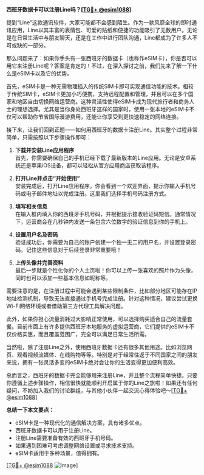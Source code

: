 **西班牙数据卡可以注册Line吗？[[TG💪+ @esim1088](https://t.me/s/esim1088)]**

提到“Line”这款通讯软件，大家可能都不会感到陌生。作为一款风靡全球的即时通讯应用，Line以其丰富的表情包、可爱的贴纸和便捷的功能吸引了无数用户。无论是在日常生活中与朋友聊天，还是在工作中进行团队沟通，Line都成为了许多人不可或缺的一部分。

那么问题来了：如果你手头有一张西班牙的数据卡（也称作eSIM卡），你是否可以用它来注册Line呢？答案是肯定的！不过，在深入探讨之前，我们先来了解一下什么是eSIM卡以及它的优势。

首先，eSIM卡是一种无需物理插入的传统SIM卡即可实现通信功能的技术。相较于传统SIM卡，eSIM卡更加小巧便携，支持远程配置和管理，并且可以在多个国家和地区自由切换网络运营商。这种灵活性使得eSIM卡成为现代旅行者和商务人士的理想选择。尤其是当你身处西班牙这样的国家时，使用一张本地的eSIM卡不仅可以帮助你节省国际漫游费用，还能让你享受到更快速稳定的网络连接。

接下来，让我们回到正题——如何用西班牙的数据卡注册Line。其实整个过程非常简单，只需按照以下步骤操作即可：

1. **下载并安装Line应用程序**  
   首先，你需要确保自己的手机已经下载了最新版本的Line应用。无论是安卓系统还是苹果iOS设备，都可以轻松从官方应用商店获取该程序。

2. **打开Line并点击“开始使用”**  
   安装完成后，打开Line应用程序。你会看到一个欢迎界面，提示你输入手机号码或电子邮件地址以完成注册。这里我们选择手机号码注册方式。

3. **填写相关信息**  
   在输入框内填入你的西班牙手机号码，并根据提示接收验证码短信。通常情况下，运营商会在几秒钟内发送一条包含六位数字的验证信息到你的手机上。

4. **设置用户名及密码**  
   验证成功后，你需要为自己的账户创建一个独一无二的用户名，并设置登录密码。记住这些信息对于后续登录非常重要哦！

5. **上传头像并完善资料**  
   最后一步就是个性化你的个人主页啦！你可以上传一张喜欢的照片作为头像，同时也可以添加一些基本信息如昵称等。

需要注意的是，在注册过程中可能会遇到某些限制条件，比如部分地区可能存在IP地址检测机制，导致无法直接通过手机号完成注册。针对这种情况，建议尝试更换Wi-Fi网络环境或者借助第三方代理工具解决问题。

此外，如果你担心流量消耗过大影响正常使用，可以选择购买适合自己的流量套餐。目前市面上有许多提供西班牙本地服务的虚拟运营商，它们提供的eSIM卡不仅价格实惠，而且覆盖范围广，完全可以满足日常生活所需。

当然啦，除了注册Line之外，使用西班牙数据卡还有很多其他用途。比如浏览网页、观看视频流媒体、在线购物等等。特别是对于经常往返于不同国家之间的朋友来说，拥有一张灵活多变的eSIM卡绝对会让你的生活变得更加便利高效。

总而言之，西班牙的数据卡完全能够用来注册Line，并且整个流程简单快捷。只要你遵循上述步骤操作，相信很快就能顺利开启属于你的Line之旅啦！如果还有任何疑问，不妨加入我们的讨论群组，与其他小伙伴一起交流心得体验吧～[[TG💪+ @esim1088](https://t.me/s/esim1088)]

**总结一下本文要点：**
- eSIM卡是一种现代化的通信解决方案，具有诸多优点。
- 西班牙数据卡可以用于注册Line。
- 注册Line需要准备有效的西班牙手机号码。
- 如果遇到困难可考虑调整网络设置或寻求技术支持。
- eSIM卡适用于多种场景，值得拥有。

[[TG💪+ @esim1088](https://t.me/s/esim1088) ![Image](https://i.postimg.cc/4NQfJmqS/Snipaste-2025-05-13-00-14-12.png)]
